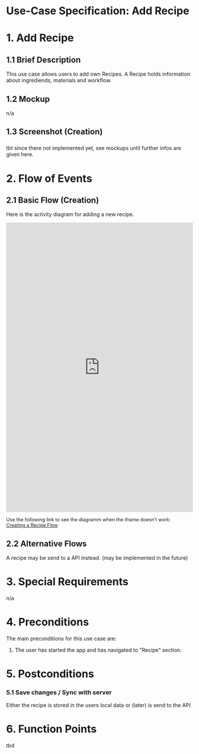 # Use-Case Specification: Add Recipe

# 1. Add Recipe

## 1.1 Brief Description
This use case allows users to add own Recipes.
A Recipe holds information about ingrediends, materials and workflow.

## 1.2 Mockup
n/a

## 1.3 Screenshot (Creation)
### 
tbt since there not implemented yet, see mockups until further infos are given here.

# 2. Flow of Events

## 2.1 Basic Flow (Creation)
Here is the activity diagram for adding a new recipe.

<iframe frameborder="0" style="width:100%;height:782px;" src="https://viewer.diagrams.net/?highlight=0000ff&edit=_blank&layers=1&nav=1&title=createrecipe.drawio#Uhttps%3A%2F%2Fraw.githubusercontent.com%2FJanPfenning%2FMood4Food_Doc%2Fmain%2Fembedded-files%2Fcreaterecipe.drawio"></iframe>
</br>
<p style="font-size:0.8rem">
Use the following link to see the diagramm when the iframe doesn't work:</br>
<a href="https://viewer.diagrams.net/?highlight=0000ff&edit=_blank&layers=1&nav=1&title=createrecipe.drawio#Uhttps%3A%2F%2Fraw.githubusercontent.com%2FJanPfenning%2FMood4Food_Doc%2Fmain%2Fembedded-files%2Fcreaterecipe.drawio">Creating a Recipe Flow</a></p>

## 2.2 Alternative Flows
A recipe may be send to a API instead. (may be implemented in the future)

# 3. Special Requirements
n/a

# 4. Preconditions
The main preconditions for this use case are:

 1. The user has started the app and has navigated to "Recipe" section.

# 5. Postconditions

### 5.1 Save changes / Sync with server
Either the recipe is stored in the users local data or (later) is send to the API

# 6. Function Points
tbd
<!--
To calculate function points, we used the tool on [http://groups.umd.umich.edu](http://groups.umd.umich.edu/cis/course.des/cis375/projects/fp99/main.html).

Functionpoints and implementationtime needs to be determined -->
